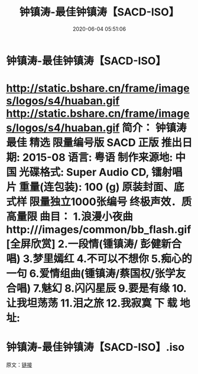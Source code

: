 ﻿---
title: 钟镇涛-最佳钟镇涛【SACD-ISO】
date: 2020-06-04 05:51:06
categories: WAV车载音乐、镜像
tags: 华语中文
---
# 钟镇涛-最佳钟镇涛【SACD-ISO】

http://static.bshare.cn/frame/images/logos/s4/huaban.gif
http://static.bshare.cn/frame/images/logos/s4/huaban.gif
简介：
钟镇涛 最佳 精选 限量编号版 SACD 正版
推出日期: 2015-08
语言: 粤语
制作来源地: 中国
光碟格式: Super Audio CD, 镭射唱片
重量(连包装): 100 (g)
原装封面、底式样
限量独立1000张编号
终极声效．质高量限
曲目：
1.浪漫小夜曲
http:///images/common/bb_flash.gif[全屏欣赏]
2.一段情(锺镇涛/ 彭健新合唱)
3.梦里嫣红
4.不可以不想你
5.痴心的一句
6.爱情组曲(锺镇涛/蔡国权/张学友合唱)
7.魅幻
8.闪闪星辰
9.要是有缘
10.让我坦荡荡
11.泪之旅
12.我寂寞
下 载 地 址:
==============================
钟镇涛-最佳钟镇涛【SACD-ISO】.iso
==============================
原文：[链接](https://blog.sina.com.cn/s/blog_1647c7e7601030me3.html)